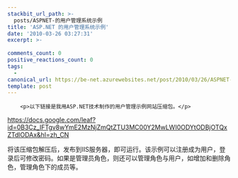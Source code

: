 ```yaml
---
stackbit_url_path: >-
  posts/ASPNET-的用户管理系统示例
title: 'ASP.NET 的用户管理系统示例'
date: '2010-03-26 03:27:31'
excerpt: >-
  
comments_count: 0
positive_reactions_count: 0
tags: 
  - 
canonical_url: https://be-net.azurewebsites.net/post/2010/03/26/ASPNET-的用户管理系统示例
template: post
---
```


        <p>以下链接是我用ASP.NET技术制作的用户管理示例网站压缩包。</p>
<p><a href="https://docs.google.com/leaf?id=0B3Cz_IFTgv8wYmE2MzNjZmQtZTU3MC00Y2MwLWI0ODYtODBjOTQxZTdlODAx&amp;hl=zh_CN">https://docs.google.com/leaf?id=0B3Cz_IFTgv8wYmE2MzNjZmQtZTU3MC00Y2MwLWI0ODYtODBjOTQxZTdlODAx&amp;hl=zh_CN</a></p>
<p>将该压缩包解压后，发布到IIS服务器，即可运行。该示例可以注册成为用户，登录后可修改密码。如果是管理员角色，则还可以管理角色与用户，如增加和删除角色，管理角色下的成员等。</p>
<p>&nbsp;</p>
      